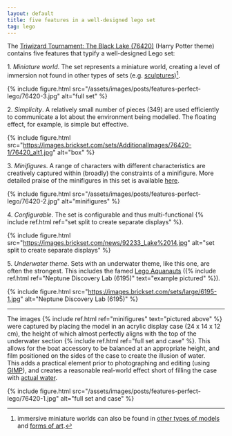 ```yaml
---
layout: default
title: five features in a well-designed lego set
tag: lego
---
```


The [Triwizard Tournament: The Black Lake (76420)](https://brickset.com/sets/76420-1/Triwizard-Tournament-The-Black-Lake) (Harry Potter theme) contains five features that typify a well-designed Lego set:

1\. *Miniature world*. 
The set represents a miniature world, creating a level of immersion not found in other types of sets (e.g. [sculptures](https://brickset.com/sets/tag-Sculptures))[^1].

[^1]: immersive miniature worlds can also be found in [other types of models](https://www.miniatur-wunderland.de/) and [forms of art](https://www.instagram.com/p/B_WlRJBH3Fl).

<!-- https://www.nicepng.com/maxp/u2q8i1r5o0o0a9o0/ -->
{%
  include figure.html
  src="/assets/images/posts/features-perfect-lego/76420-3.jpg"
  alt="full set"
%}

2\. *Simplicity*.
A relatively small number of pieces (349) are used efficiently to communicate a lot about the environment being modelled.
The floating effect, for example, is simple but effective.

{%
  include figure.html
  src="https://images.brickset.com/sets/AdditionalImages/76420-1/76420_alt1.jpg"
  alt="box"
%}

3\. *Minifigures*.
A range of characters with different characteristics are creatively captured within (broadly) the constraints of a minifigure.
More detailed praise of the minifigures in this set is available [here](https://brickset.com/article/92233/review-76420-triwizard-tournament-the-black-lake).

<!-- https://www.nicepng.com/maxp/u2q8i1r5o0o0a9o0/ -->
{%
  include figure.html
  src="/assets/images/posts/features-perfect-lego/76420-2.jpg"
  alt="minifigures"
%}

4\. *Configurable*.
The set is configurable and thus multi-functional {% include ref.html ref="set split to create separate displays" %}.

{%
  include figure.html
  src="https://images.brickset.com/news/92233_Lake%2014.jpg"
  alt="set split to create separate displays"
%}

5\. *Underwater theme*.
Sets with an underwater theme, like this one, are often the strongest.
This includes the famed [Lego Aquanauts](https://brickset.com/sets/theme-Aquazone/subtheme-Aquanauts) ({% include ref.html ref="Neptune Discovery Lab (6195)" text="example pictured" %}).

{%
  include figure.html
  src="https://images.brickset.com/sets/large/6195-1.jpg"
  alt="Neptune Discovery Lab (6195)"
%}

<hr />

The images {% include ref.html ref="minifigures" text="pictured above" %} were captured by placing the model in an acrylic display case (24 x 14 x 12 cm), the height of which almost perfectly aligns with the top of the underwater section {% include ref.html ref="full set and case" %}.
This allows for the boat accessory to be balanced at an appropriate height, and film positioned on the sides of the case to create the illusion of water.
<br>
This adds a practical element prior to photographing and editing (using [GIMP](https://www.gimp.org/)), and creates a reasonable real-world effect short of filling the case with [actual water](https://vm.tiktok.com/ZNdVDDJ7X/).

{%
  include figure.html
  src="/assets/images/posts/features-perfect-lego/76420-1.jpg"
  alt="full set and case"
%}